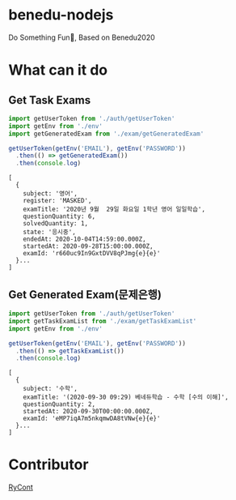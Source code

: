 # benedu-nodejs
Do Something Fun🤣, Based on Benedu2020

# What can it do
## Get Task Exams
```typescript
import getUserToken from './auth/getUserToken'
import getEnv from './env'
import getGeneratedExam from './exam/getGeneratedExam'

getUserToken(getEnv('EMAIL'), getEnv('PASSWORD'))
  .then(() => getGeneratedExam())
  .then(console.log)
```
```
[
  {
    subject: '영어',
    register: 'MASKED',
    examTitle: '2020년 9월  29일 화요일 1학년 영어 일일학습',
    questionQuantity: 6,
    solvedQuantity: 1,
    state: '응시중',
    endedAt: 2020-10-04T14:59:00.000Z,
    startedAt: 2020-09-28T15:00:00.000Z,
    examId: 'r660uc9In9GxtDVV8qPJmg{e}{e}'
  }...
]
```

## Get Generated Exam(문제은행)
```typescript
import getUserToken from './auth/getUserToken'
import getTaskExamList from './exam/getTaskExamList'
import getEnv from './env'

getUserToken(getEnv('EMAIL'), getEnv('PASSWORD'))
  .then(() => getTaskExamList())
  .then(console.log)
```
```
[
  {
    subject: '수학',
    examTitle: '(2020-09-30 09:29) 베네듀학습 - 수학 [수의 이해]',
    questionQuantity: 2,
    startedAt: 2020-09-30T00:00:00.000Z,
    examId: 'eMP7iqA7m5nkqmwDA8tVNw{e}{e}'
  }...
]
```

# Contributor
[RyCont](https://github.com/rycont)

